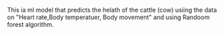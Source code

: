 This ia ml model that predicts the helath of the cattle (cow) usiing the data on "Heart rate,Body temperatuer, Body movement" and using Randoom forest algorithm.
